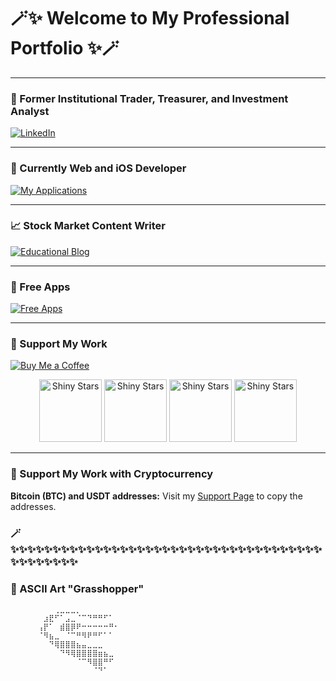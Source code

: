 

# 🪄✨ Welcome to My Professional Portfolio ✨🪄

---

### 🎩 Former Institutional Trader, Treasurer, and Investment Analyst

[![LinkedIn](https://img.shields.io/badge/LinkedIn-0A66C2?style=for-the-badge&logo=linkedin&logoColor=white&link=https://www.linkedin.com/in/sanzhikobzhan/)](https://www.linkedin.com/in/sanzhikobzhan/)

---

### 🚀 Currently Web and iOS Developer

[![My Applications](https://img.shields.io/badge/My%20Applications-1877F2?style=for-the-badge&logo=apple&logoColor=white&link=https://diversset.com/stockMarketiOSApps)](https://diversset.com/stockMarketiOSApps)

---

### 📈 Stock Market Content Writer

[![Educational Blog](https://img.shields.io/badge/Educational%20Blog-4285F4?style=for-the-badge&logo=blogger&logoColor=white&link=https://diversset.com/stockMarketBlog)](https://diversset.com/stockMarketBlog)

---

### 📱 Free Apps

[![Free Apps](https://img.shields.io/badge/Free%20Apps-000000?style=for-the-badge&logo=github&logoColor=white&link=https://github.com/SanjiS86?tab=repositories)](https://github.com/SanjiS86?tab=repositories)

---

### 💖 Support My Work

[![Buy Me a Coffee](https://img.shields.io/badge/Buy%20Me%20a%20Coffee-FFDD00?style=for-the-badge&logo=buy-me-a-coffee&logoColor=black)](https://www.buymeacoffee.com/sanzhikobzf)

<div align="center">
  <img src="https://user-images.githubusercontent.com/18349332/215538555-d3b42914-607d-4b33-bd4f-ef80a1540cb3.gif" alt="Shiny Stars" width="100"/>
  <img src="https://user-images.githubusercontent.com/18349332/215538555-d3b42914-607d-4b33-bd4f-ef80a1540cb3.gif" alt="Shiny Stars" width="100"/>
  <img src="https://user-images.githubusercontent.com/18349332/215538555-d3b42914-607d-4b33-bd4f-ef80a1540cb3.gif" alt="Shiny Stars" width="100"/>
  <img src="https://user-images.githubusercontent.com/18349332/215538555-d3b42914-607d-4b33-bd4f-ef80a1540cb3.gif" alt="Shiny Stars" width="100"/>
</div>

---

### 💖 Support My Work with Cryptocurrency

**Bitcoin (BTC) and USDT addresses:** Visit my [Support Page](https://sanjis86.github.io/SanjiS86/support.html) to copy the addresses.


### 🪄✨✨✨✨✨✨✨✨✨✨✨✨✨✨✨✨✨✨✨✨✨✨✨✨✨✨✨✨✨✨✨✨✨✨✨✨✨✨✨✨✨✨✨✨✨

### 🦗 ASCII Art "Grasshopper"

```plaintext
⠀⠀⠀⠀⠀⠀⠀⠀⢀⣀⣀⣀⡀⠀⠀⠀⠀⠀⠀⠀⠀
⠀⠀⠀⠀⠀⠀⣰⣟⠋⠁⣠⣀⠈⠉⠙⠛⠛⠋⠁⠀⠀
⠀⠀⠀⠀⠀⢠⡟⠁⠀⣾⣿⡿⠟⠒⠒⠒⠒⠒⠛⠂⠀
⠀⠀⠀⠀⠀⠈⠻⣦⣀⠀⠈⠉⠛⠻⠟⠛⠋⠁⠁⠀⠀
⠀⠀⠀⠀⠀⠀⠀⠙⢿⣿⣿⣿⣦⣤⣀⣀⣀⠀⠀⠀⠀
⠀⠀⠀⠀⠀⠀⠀⠀⠀⠙⠻⢿⣿⣿⣿⣿⣶⣦⣀⠀⠀
⠀⠀⠀⠀⠀⠀⠀⠀⠀⠀⠀⠀⠈⠉⠻⣿⣿⠛⠋⠀⠀
⠀⠀⠀⠀⠀⠀⠀⠀⠀⠀⠀⠀⠀⠀⠀⠈⠙⠁⠀⠀⠀



